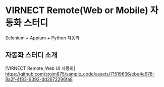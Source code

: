 # VIRNECT Remote(Web or Mobile) 자동화 스터디
Selenium + Appium + Python 자동화

## 자동화 스터디 소개
[VIRNECT Remote_Web UI 자동화]
https://github.com/stgim875/sample_code/assets/71519636/ebe4e978-8a2f-4f83-9392-dd2672286fa8
